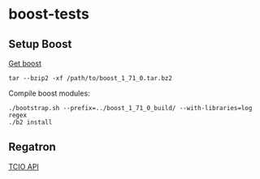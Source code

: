 # boost-tests

## Setup Boost
[Get boost](https://dl.bintray.com/boostorg/release/1.71.0/source/boost_1_71_0.tar.bz2)

```
tar --bzip2 -xf /path/to/boost_1_71_0.tar.bz2
```
Compile boost modules:
```
./bootstrap.sh --prefix=../boost_1_71_0_build/ --with-libraries=log regex
./b2 install
```



## Regatron
[TCIO API](https://www.regatron.com/service/download/programming-interfaces/tcio-api.zip)
 
